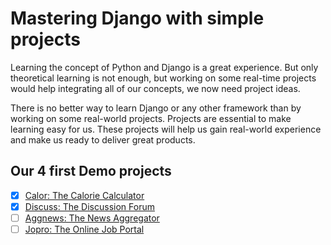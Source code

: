 # Mastering Django with simple projects

Learning the concept of Python and Django is a great experience. But only theoretical learning is not enough, but working on some real-time projects would help integrating all of our concepts, we now need project ideas.

There is no better way to learn Django or any other framework than by working on some real-world projects. Projects are essential to make learning easy for us. These projects will help us gain real-world experience and make us ready to deliver great products.

## Our 4 first Demo projects

- [x] [Calor: The Calorie Calculator](calor)
- [x] [Discuss: The Discussion Forum](discuss)
- [ ] [Aggnews: The News Aggregator](aggnews)
- [ ] [Jopro: The Online Job Portal](jopro)
